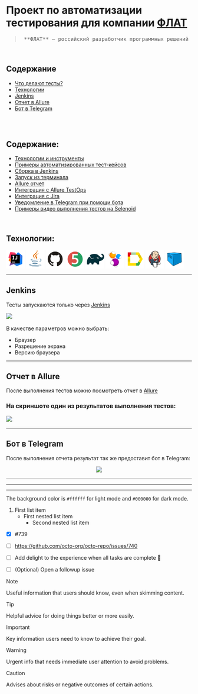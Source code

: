 # Проект по автоматизации тестирования для компании [ФЛАТ](https://flat-soft.ru/)
> <pre>_**ФЛАТ** – российский разработчик программных решений в области телекоммуникаций и ИТ_</pre>

</br>

## Содержание
* <a href="#tests">Что делают тесты?</a>
* <a href="#tools">Технологии</a>
* <a href="#jenkins">Jenkins</a>
* <a href="#allure">Отчет в Allure</a>
* <a href="#telegramBot">Бот в Telegram</a>
##
</br>

## Содержание:
* <a href="#tools">Технологии и инструменты</a>
* <a href="#cases">Примеры автоматизированных тест-кейсов</a>
* <a href="#jenkins">Сборка в Jenkins</a>
* <a href="#console">Запуск из терминала</a>
* <a href="#allure">Allure отчет</a>
* <a href="#allure-testops">Интеграция с Allure TestOps</a>
* <a href="#jira">Интеграция с Jira</a>
* <a href="#telegram">Уведомление в Telegram при помощи бота</a>
* <a href="#video">Примеры видео выполнения тестов на Selenoid</a>
</br>


<a id="tools"></a>
## Технологии:

<p align="left">  
<a href="https://www.jetbrains.com/idea"><img src="img/icons/Intelij_IDEA.svg" width="50" height="50"  alt="IDEA"/></a>  
<a href="https://www.java.com"><img src="img/icons/Java.svg" width="50" height="50"  alt="Java"/></a>  
<a href="https://github.com"><img src="img/icons/Github.svg" width="50" height="50"  alt="Github"/></a>  
<a href="https://junit.org/junit5"><img src="img/icons/JUnit5.svg" width="50" height="50"  alt="JUnit 5"/></a>  
<a href="https://gradle.org"><img src="img/icons/Gradle.svg" width="50" height="50"  alt="Gradle"/></a>  
<a href="https://selenide.org"><img src="img/icons/Selenide.svg" width="50" height="50"  alt="Selenide"/></a>  
<a href="https://allurereport.org"><img src="img/icons/Allure.svg" width="50" height="50"  alt="Allure"/></a>  
<a href="https://www.jenkins.io"><img src="img/icons/Jenkins.svg" width="50" height="50"  alt="Jenkins"/></a>  
<a href="https://aerokube.com/selenoid"><img src="img/icons/Selenoid.svg" width="50" height="50"  alt="Selenoid"/></a>  
</p>
 
 
---
<a id="jenkins"></a>
## <a name="Jenkins">**Jenkins**</a>

Тесты запускаются только через [Jenkins](https://jenkins.autotests.cloud/job/qa_homework_14_jenkins_crowdtesting_project/)  

<img src="images/Jenkins.png" width="900">

В качестве параметров можно выбрать:  
- Браузер
- Разрешение экрана
- Версию браузера

---

<a id="allure"></a>
## <a name="Отчет в Allure">**Отчет в Allure**</a>

После выполнения тестов можно посмотреть отчет в [Allure](https://jenkins.autotests.cloud/job/qa_homework_14_jenkins_crowdtesting_project/allure/)
### На скриншоте один из результатов выполнения тестов:

<img src="images/AllureReport.png" width="900">

---

<a id="telegramBot"></a>
## <a name="Бот в Telegram">**Бот в Telegram**</a>

После выполнения отчета результат так же предоставит бот в Telegram:
<p align="center">
    <img src="images/TelegramBot.png">
</p>




---
---
---



The background color is `#ffffff` for light mode and `#000000` for dark mode.

1. First list item
   - First nested list item
     - Second nested list item


- [x] #739
- [ ] https://github.com/octo-org/octo-repo/issues/740
- [ ] Add delight to the experience when all tasks are complete :tada:
- [ ] \(Optional) Open a followup issue


> [!NOTE]
> Useful information that users should know, even when skimming content.

> [!TIP]
> Helpful advice for doing things better or more easily.

> [!IMPORTANT]
> Key information users need to know to achieve their goal.

> [!WARNING]
> Urgent info that needs immediate user attention to avoid problems.

> [!CAUTION]
> Advises about risks or negative outcomes of certain actions.







